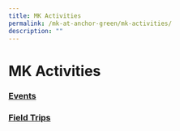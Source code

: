 ```yaml
---
title: MK Activities
permalink: /mk-at-anchor-green/mk-activities/
description: ""
---
```

# MK Activities

### [Events](/mk-at-anchor-green/mk-activities/events/cny)

### [Field Trips](/mk-at-anchor-green/mk-activities/field-trips/k2-indian-heritage-centre)